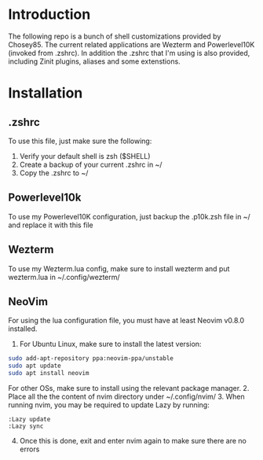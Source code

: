 # Introduction
The following repo is a bunch of shell customizations provided by Chosey85.
The current related applications are Wezterm and Powerlevel10K (invoked from .zshrc).
In addition the .zshrc that I'm using is also provided, including Zinit plugins, aliases and some extenstions.

# Installation
## .zshrc
To use this file, just make sure the following:
1. Verify your default shell is zsh ($SHELL)
2. Create a backup of your current .zshrc in ~/
3. Copy the .zshrc to ~/

## Powerlevel10k
To use my Powerlevel10K configuration, just backup the .p10k.zsh file in ~/ and replace it with this file

## Wezterm
To use my Wezterm.lua config, make sure to install wezterm and put wezterm.lua in ~/.config/wezterm/

## NeoVim
For using the lua configuration file, you must have at least Neovim v0.8.0 installed.
1. For Ubuntu Linux, make sure to install the latest version:
``` bash
sudo add-apt-repository ppa:neovim-ppa/unstable
sudo apt update
sudo apt install neovim
```
For other OSs, make sure to install using the relevant package manager.
2. Place all the the content of nvim directory under ~/.config/nvim/
3. When running nvim, you may be required to update Lazy by running:
```
:Lazy update
:Lazy sync
```
4. Once this is done, exit and enter nvim again to make sure there are no errors
